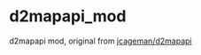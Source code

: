 # d2mapapi_mod
d2mapapi mod, original from [jcageman/d2mapapi](https://github.com/jcageman/d2mapapi)

